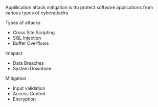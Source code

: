 Applilication attack mitigation is tto protect software applications from various types of cyberattacks

Types of attacks
- Cross Site Scripting
- SQL Injection
- Buffer Overflows

Imapact
- Data Breaches
- System Downtime

Mitigation 
- Input validation
- Access Control
- Encryption

